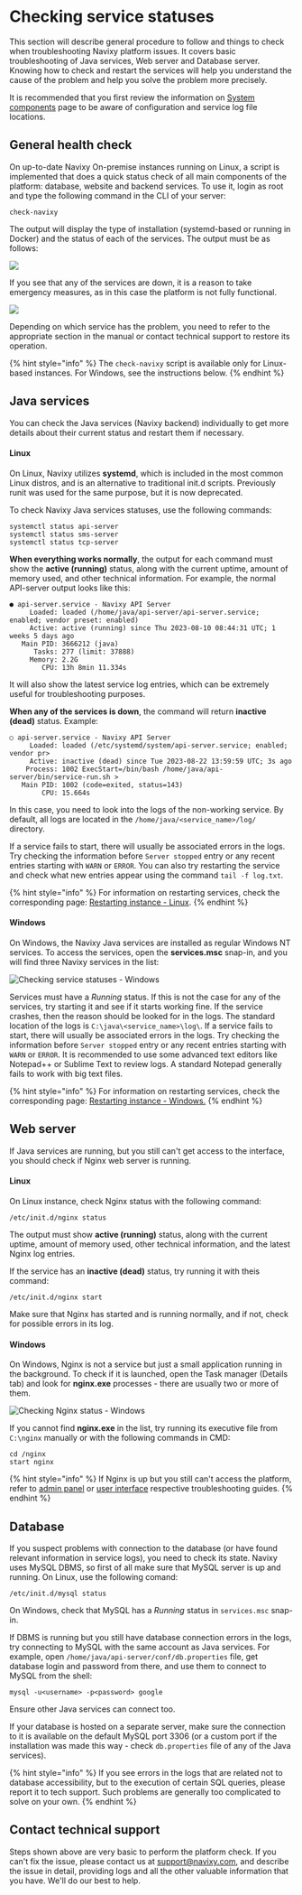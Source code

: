 # Checking service statuses

This section will describe general procedure to follow and things to check when troubleshooting Navixy platform issues. It covers basic troubleshooting of Java services, Web server and Database server. Knowing how to check and restart the services will help you understand the cause of the problem and help you solve the problem more precisely.

It is recommended that you first review the information on [System components](system-components.md) page to be aware of configuration and service log file locations.

## General health check

On up-to-date Navixy On-premise instances running on Linux, a script is implemented that does a quick status check of all main components of the platform: database, website and backend services. To use it, login as root and type the following command in the CLI of your server:

```
check-navixy
```

The output will display the type of installation (systemd-based or running in Docker) and the status of each of the services. The output must be as follows:

![](../../../on-premise/on-premise/troubleshooting/attachments/image-20250221-074604.png)

If you see that any of the services are down, it is a reason to take emergency measures, as in this case the platform is not fully functional.

![](../../../on-premise/on-premise/troubleshooting/attachments/image-20250221-080138.png)

Depending on which service has the problem, you need to refer to the appropriate section in the manual or contact technical support to restore its operation.

{% hint style="info" %}
The `check-navixy` script is available only for Linux-based instances. For Windows, see the instructions below.
{% endhint %}

## Java services

You can check the Java services (Navixy backend) individually to get more details about their current status and restart them if necessary.

#### Linux

On Linux, Navixy utilizes **systemd**, which is included in the most common Linux distros, and is an alternative to traditional init.d scripts. Previously runit was used for the same purpose, but it is now deprecated.

To check Navixy Java services statuses, use the following commands:

```
systemctl status api-server
systemctl status sms-server
systemctl status tcp-server
```

**When everything works normally**, the output for each command must show the **active (running)** status, along with the current uptime, amount of memory used, and other technical information. For example, the normal API-server output looks like this:

```
● api-server.service - Navixy API Server
     Loaded: loaded (/home/java/api-server/api-server.service; enabled; vendor preset: enabled)
     Active: active (running) since Thu 2023-08-10 08:44:31 UTC; 1 weeks 5 days ago
   Main PID: 3666212 (java)
      Tasks: 277 (limit: 37888)
     Memory: 2.2G
        CPU: 13h 8min 11.334s
```

It will also show the latest service log entries, which can be extremely useful for troubleshooting purposes.

**When any of the services is down**, the command will return **inactive (dead)** status. Example:

```
○ api-server.service - Navixy API Server
     Loaded: loaded (/etc/systemd/system/api-server.service; enabled; vendor pr>
     Active: inactive (dead) since Tue 2023-08-22 13:59:59 UTC; 3s ago
    Process: 1002 ExecStart=/bin/bash /home/java/api-server/bin/service-run.sh >
   Main PID: 1002 (code=exited, status=143)
        CPU: 15.664s
```

In this case, you need to look into the logs of the non-working service. By default, all logs are located in the `/home/java/<service_name>/log/` directory.

If a service fails to start, there will usually be associated errors in the logs. Try checking the information before `Server stopped` entry or any recent entries starting with `WARN` or `ERROR`. You can also try restarting the service and check what new entries appear using the command `tail -f log.txt`.

{% hint style="info" %}
For information on restarting services, check the corresponding page: [Restarting instance - Linux](../maintenance/restarting-instance.md#restarting-on-linux).
{% endhint %}

#### Windows

On Windows, the Navixy Java services are installed as regular Windows NT services. To access the services, open the **services.msc** snap-in, and you will find three Navixy services in the list:

![Checking service statuses - Windows](../../../on-premise/on-premise/troubleshooting/attachments/image-20230823-082858.png)

Services must have a _Running_ status. If this is not the case for any of the services, try starting it and see if it starts working fine. If the service crashes, then the reason should be looked for in the logs. The standard location of the logs is `C:\java\<service_name>\log\`. If a service fails to start, there will usually be associated errors in the logs. Try checking the information before `Server stopped` entry or any recent entries starting with `WARN` or `ERROR`. It is recommended to use some advanced text editors like Notepad++ or Sublime Text to review logs. A standard Notepad generally fails to work with big text files.

{% hint style="info" %}
For information on restarting services, check the corresponding page: [Restarting instance - Windows.](../maintenance/restarting-instance.md#restarting-on-windows)
{% endhint %}

## Web server

If Java services are running, but you still can't get access to the interface, you should check if Nginx web server is running.

#### Linux

On Linux instance, check Nginx status with the following command:

```
/etc/init.d/nginx status
```

The output must show **active (running)** status, along with the current uptime, amount of memory used, other technical information, and the latest Nginx log entries.

If the service has an **inactive (dead)** status, try running it with theis command:

```
/etc/init.d/nginx start
```

Make sure that Nginx has started and is running normally, and if not, check for possible errors in its log.

#### Windows

On Windows, Nginx is not a service but just a small application running in the background. To check if it is launched, open the Task manager (Details tab) and look for **nginx.exe** processes - there are usually two or more of them.

![Checking Nginx status - Windows](../../../on-premise/on-premise/troubleshooting/attachments/image-20230823-090304.png)

If you cannot find **nginx.exe** in the list, try running its executive file from `C:\nginx` manually or with the following commands in CMD:

```
cd /nginx
start nginx
```

{% hint style="info" %}
If Nginx is up but you still can't access the platform, refer to [admin panel](https://app.gitbook.com/o/YVLWhgAwCZPoU5vlRsCs/s/KdgeXg71LpaDrwexQYwp/) or [user interface](https://app.gitbook.com/o/YVLWhgAwCZPoU5vlRsCs/s/446mKak1zDrGv70ahuYZ/) respective troubleshooting guides.
{% endhint %}

## Database

If you suspect problems with connection to the database (or have found relevant information in service logs), you need to check its state. Navixy uses MySQL DBMS, so first of all make sure that MySQL server is up and running. On Linux, use the following comand:

```
/etc/init.d/mysql status
```

On Windows, check that MySQL has a _Running_ status in `services.msc` snap-in.

If DBMS is running but you still have database connection errors in the logs, try connecting to MySQL with the same account as Java services. For example, open `/home/java/api-server/conf/db.properties` file, get database login and password from there, and use them to connect to MySQL from the shell:

```
mysql -u<username> -p<password> google
```

Ensure other Java services can connect too.

If your database is hosted on a separate server, make sure the connection to it is available on the default MySQL port 3306 (or a custom port if the installation was made this way - check `db.properties` file of any of the Java services).

{% hint style="info" %}
If you see errors in the logs that are related not to database accessibility, but to the execution of certain SQL queries, please report it to tech support. Such problems are generally too complicated to solve on your own.
{% endhint %}

## Contact technical support

Steps shown above are very basic to perform the platform check. If you can't fix the issue, please contact us at [support@navixy.com](mailto:support@navixy.com), and describe the issue in detail, providing logs and all the other valuable information that you have. We'll do our best to help.
